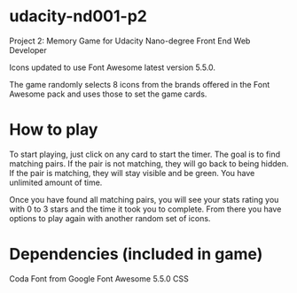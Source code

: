 # udacity-nd001-p2
Project 2: Memory Game for Udacity Nano-degree Front End Web Developer

Icons updated to use Font Awesome latest version 5.5.0. 

The game randomly selects 8 icons from the brands offered in the Font Awesome pack and uses those to set the game cards.

# How to play
To start playing, just click on any card to start the timer. The goal is to find matching pairs. 
If the pair is not matching, they will go back to being hidden.
If the pair is matching, they will stay visible and be green.
You have unlimited amount of time. 

Once you have found all matching pairs, you will see your stats rating you with 0 to 3 stars and the time it took you to complete. From there you have options to play again with another random set of icons.


# Dependencies (included in game)
Coda Font from Google
Font Awesome 5.5.0 CSS 
